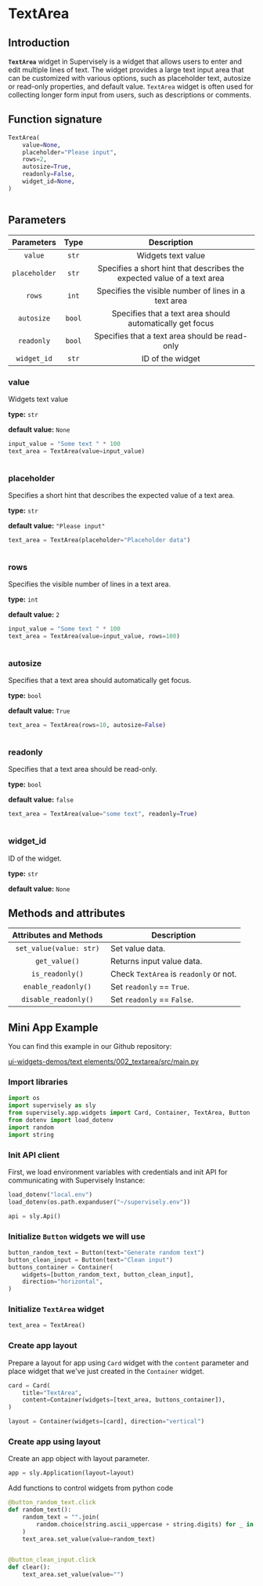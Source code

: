# TextArea

## Introduction

**`TextArea`** widget in Supervisely is a widget that allows users to enter and edit multiple lines of text. The widget provides a large text input area that can be customized with various options, such as placeholder text, autosize or read-only properties, and default value. `TextArea` widget is often used for collecting longer form input from users, such as descriptions or comments.

## Function signature

```python
TextArea(
    value=None,
    placeholder="Please input",
    rows=2,
    autosize=True,
    readonly=False,
    widget_id=None,
)
```

<figure><img src="https://user-images.githubusercontent.com/79905215/223040758-1a68dd01-56fa-4269-8d50-fc5036ea7883.gif" alt=""><figcaption></figcaption></figure>

## Parameters

|   Parameters  |  Type  |                               Description                               |
| :-----------: | :----: | :---------------------------------------------------------------------: |
|    `value`    |  `str` |                            Widgets text value                           |
| `placeholder` |  `str` | Specifies a short hint that describes the expected value of a text area |
|     `rows`    |  `int` |           Specifies the visible number of lines in a text area          |
|   `autosize`  | `bool` |        Specifies that a text area should automatically get focus        |
|   `readonly`  | `bool` |              Specifies that a text area should be read-only             |
|  `widget_id`  |  `str` |                             ID of the widget                            |

### value

Widgets text value

**type:** `str`

**default value:** `None`

```python
input_value = "Some text " * 100
text_area = TextArea(value=input_value)
```

<figure><img src="https://user-images.githubusercontent.com/79905215/223040715-985f1cb2-fe65-4455-b480-129959ab57f5.gif" alt=""><figcaption></figcaption></figure>

### placeholder

Specifies a short hint that describes the expected value of a text area.

**type:** `str`

**default value:** `"Please input"`

```python
text_area = TextArea(placeholder="Placeholder data")
```

<figure><img src="https://user-images.githubusercontent.com/120389559/221416855-aada5788-eb18-4c97-9a83-048187598ed3.png" alt=""><figcaption></figcaption></figure>

### rows

Specifies the visible number of lines in a text area.

**type:** `int`

**default value:** `2`

```python
input_value = "Some text " * 100
text_area = TextArea(value=input_value, rows=100)
```

<figure><img src="https://user-images.githubusercontent.com/120389559/221416990-f787ba83-6fbd-4e74-a413-050834b28cda.png" alt=""><figcaption></figcaption></figure>

### autosize

Specifies that a text area should automatically get focus.

**type:** `bool`

**default value:** `True`

```python
text_area = TextArea(rows=10, autosize=False)
```

<figure><img src="https://user-images.githubusercontent.com/120389559/221417225-88043c32-f0ee-4f00-938f-5003690a06b1.png" alt=""><figcaption></figcaption></figure>

### readonly

Specifies that a text area should be read-only.

**type:** `bool`

**default value:** `false`

```python
text_area = TextArea(value="some text", readonly=True)
```

<figure><img src="https://user-images.githubusercontent.com/120389559/221417587-2430c32b-604a-4bcb-9abd-31eeb95bf0fe.gif" alt=""><figcaption></figcaption></figure>

### widget\_id

ID of the widget.

**type:** `str`

**default value:** `None`

## Methods and attributes

|  Attributes and Methods | Description                            |
| :---------------------: | -------------------------------------- |
| `set_value(value: str)` | Set value data.                        |
|      `get_value()`      | Returns input value data.              |
|     `is_readonly()`     | Check `TextArea` is `readonly` or not. |
|   `enable_readonly()`   | Set `readonly` == `True`.              |
|   `disable_readonly()`  | Set `readonly` == `False`.             |

## Mini App Example

You can find this example in our Github repository:

[ui-widgets-demos/text elements/002\_textarea/src/main.py](https://github.com/supervisely-ecosystem/ui-widgets-demos/blob/master/text%20elements/002\_textarea/src/main.py)

### Import libraries

```python
import os
import supervisely as sly
from supervisely.app.widgets import Card, Container, TextArea, Button
from dotenv import load_dotenv
import random
import string
```

### Init API client

First, we load environment variables with credentials and init API for communicating with Supervisely Instance:

```python
load_dotenv("local.env")
load_dotenv(os.path.expanduser("~/supervisely.env"))

api = sly.Api()
```

### Initialize `Button` widgets we will use

```python
button_random_text = Button(text="Generate random text")
button_clean_input = Button(text="Clean input")
buttons_container = Container(
    widgets=[button_random_text, button_clean_input],
    direction="horizontal",
)
```

### Initialize `TextArea` widget

```python
text_area = TextArea()
```

### Create app layout

Prepare a layout for app using `Card` widget with the `content` parameter and place widget that we've just created in the `Container` widget.

```python
card = Card(
    title="TextArea",
    content=Container(widgets=[text_area, buttons_container]),
)

layout = Container(widgets=[card], direction="vertical")
```

### Create app using layout

Create an app object with layout parameter.

```python
app = sly.Application(layout=layout)
```

Add functions to control widgets from python code

```python
@button_random_text.click
def random_text():
    random_text = "".join(
        random.choice(string.ascii_uppercase + string.digits) for _ in range(1000)
    )
    text_area.set_value(value=random_text)


@button_clean_input.click
def clear():
    text_area.set_value(value="")
```

<figure><img src="https://user-images.githubusercontent.com/79905215/223043298-a13fc216-6d1b-4330-8325-dceed63df23d.gif" alt=""><figcaption></figcaption></figure>
